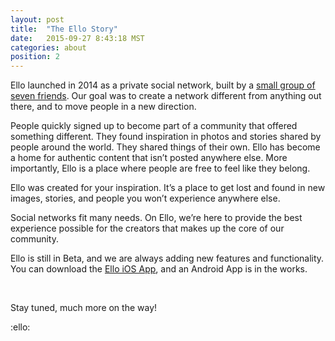 ```yaml
---
layout: post
title:  "The Ello Story"
date:   2015-09-27 8:43:18 MST
categories: about
position: 2
---
```


Ello launched in 2014 as a private social network, built by a [small group of seven friends](https://ello.co/wtf/about/who-created-ello/). Our goal was to create a network different from anything out there, and to move people in a new direction.
 
People quickly signed up to become part of a community that offered something different. They found inspiration in photos and stories shared by people around the world. They shared things of their own. Ello has become a home for authentic content that isn’t posted anywhere else. More importantly, Ello is a place where people are free to feel like they belong.  
 
Ello was created for your inspiration. It’s a place to get lost and found in new images, stories, and people you won’t experience anywhere else. 
 
Social networks fit many needs. On Ello, we’re here to provide the best experience possible for the creators that makes up the core of our community. 

Ello is still in Beta, and we are always adding new features and functionality. You can download the [Ello iOS App](http://appstore.com/ello/ello), and an Android App is in the works.

<br>

Stay tuned, much more on the way!

:ello:
